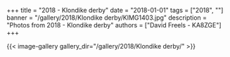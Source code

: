 +++
title = "2018 - Klondike derby"
date = "2018-01-01"
tags = ["2018", ""]
banner = "/gallery/2018/Klondike derby/KIMG1403.jpg"
description = "Photos from 2018 - Klondike derby"
authors = ["David Freels - KA8ZGE"]
+++

{{< image-gallery gallery_dir="/gallery/2018/Klondike derby/" >}}
